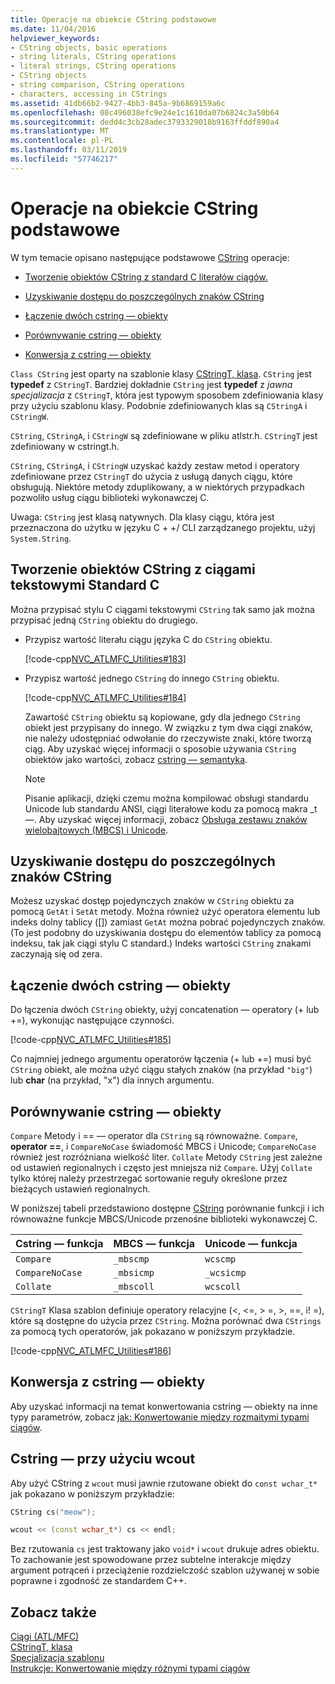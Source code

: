 ```yaml
---
title: Operacje na obiekcie CString podstawowe
ms.date: 11/04/2016
helpviewer_keywords:
- CString objects, basic operations
- string literals, CString operations
- literal strings, CString operations
- CString objects
- string comparison, CString operations
- characters, accessing in CStrings
ms.assetid: 41db66b2-9427-4bb3-845a-9b6869159a6c
ms.openlocfilehash: 08c496038efc9e24e1c1610da07b6824c3a50b64
ms.sourcegitcommit: dedd4c3cb28adec3793329018b9163ffddf890a4
ms.translationtype: MT
ms.contentlocale: pl-PL
ms.lasthandoff: 03/11/2019
ms.locfileid: "57746217"
---
```

# <a name="basic-cstring-operations"></a>Operacje na obiekcie CString podstawowe

W tym temacie opisano następujące podstawowe [CString](../atl-mfc-shared/reference/cstringt-class.md) operacje:

- [Tworzenie obiektów CString z standard C literałów ciągów.](#_core_creating_cstring_objects_from_standard_c_literal_strings)

- [Uzyskiwanie dostępu do poszczególnych znaków CString](#_core_accessing_individual_characters_in_a_cstring)

- [Łączenie dwóch cstring — obiekty](#_core_concatenating_two_cstring_objects)

- [Porównywanie cstring — obiekty](#_core_comparing_cstring_objects)

- [Konwersja z cstring — obiekty](#_core_converting_cstring_objects)

`Class CString` jest oparty na szablonie klasy [CStringT, klasa](../atl-mfc-shared/reference/cstringt-class.md). `CString` jest **typedef** z `CStringT`. Bardziej dokładnie `CString` jest **typedef** z *jawna specjalizacja* z `CStringT`, która jest typowym sposobem zdefiniowania klasy przy użyciu szablonu klasy. Podobnie zdefiniowanych klas są `CStringA` i `CStringW`.

`CString`, `CStringA`, i `CStringW` są zdefiniowane w pliku atlstr.h. `CStringT` jest zdefiniowany w cstringt.h.

`CString`, `CStringA`, i `CStringW` uzyskać każdy zestaw metod i operatory zdefiniowane przez `CStringT` do użycia z usługą danych ciągu, które obsługują. Niektóre metody zduplikowany, a w niektórych przypadkach pozwoliło usług ciągu biblioteki wykonawczej C.

Uwaga: `CString` jest klasą natywnych. Dla klasy ciągu, która jest przeznaczona do użytku w języku C + +/ CLI zarządzanego projektu, użyj `System.String`.

##  <a name="_core_creating_cstring_objects_from_standard_c_literal_strings"></a> Tworzenie obiektów CString z ciągami tekstowymi Standard C

Można przypisać stylu C ciągami tekstowymi `CString` tak samo jak można przypisać jedną `CString` obiektu do drugiego.

- Przypisz wartość literału ciągu języka C do `CString` obiektu.

   [!code-cpp[NVC_ATLMFC_Utilities#183](../atl-mfc-shared/codesnippet/cpp/basic-cstring-operations_1.cpp)]

- Przypisz wartość jednego `CString` do innego `CString` obiektu.

   [!code-cpp[NVC_ATLMFC_Utilities#184](../atl-mfc-shared/codesnippet/cpp/basic-cstring-operations_2.cpp)]

   Zawartość `CString` obiektu są kopiowane, gdy dla jednego `CString` obiekt jest przypisany do innego. W związku z tym dwa ciągi znaków, nie należy udostępniać odwołanie do rzeczywiste znaki, które tworzą ciąg. Aby uzyskać więcej informacji o sposobie używania `CString` obiektów jako wartości, zobacz [cstring — semantyka](../atl-mfc-shared/cstring-semantics.md).

   > [!NOTE]
   > Pisanie aplikacji, dzięki czemu można kompilować obsługi standardu Unicode lub standardu ANSI, ciągi literałowe kodu za pomocą makra _t —. Aby uzyskać więcej informacji, zobacz [Obsługa zestawu znaków wielobajtowych (MBCS) i Unicode](../atl-mfc-shared/unicode-and-multibyte-character-set-mbcs-support.md).

##  <a name="_core_accessing_individual_characters_in_a_cstring"></a> Uzyskiwanie dostępu do poszczególnych znaków CString

Możesz uzyskać dostęp pojedynczych znaków w `CString` obiektu za pomocą `GetAt` i `SetAt` metody. Można również użyć operatora elementu lub indeks dolny tablicy ([]) zamiast `GetAt` można pobrać pojedynczych znaków. (To jest podobny do uzyskiwania dostępu do elementów tablicy za pomocą indeksu, tak jak ciągi stylu C standard.) Indeks wartości `CString` znakami zaczynają się od zera.

##  <a name="_core_concatenating_two_cstring_objects"></a> Łączenie dwóch cstring — obiekty

Do łączenia dwóch `CString` obiekty, użyj concatenation — operatory (+ lub +=), wykonując następujące czynności.

[!code-cpp[NVC_ATLMFC_Utilities#185](../atl-mfc-shared/codesnippet/cpp/basic-cstring-operations_3.cpp)]

Co najmniej jednego argumentu operatorów łączenia (+ lub +=) musi być `CString` obiekt, ale można użyć ciągu stałych znaków (na przykład `"big"`) lub **char** (na przykład, "x") dla innych argumentu.

##  <a name="_core_comparing_cstring_objects"></a> Porównywanie cstring — obiekty

`Compare` Metody i == — operator dla `CString` są równoważne. `Compare`, **operator ==**, i `CompareNoCase` świadomość MBCS i Unicode; `CompareNoCase` również jest rozróżniana wielkość liter. `Collate` Metody `CString` jest zależne od ustawień regionalnych i często jest mniejsza niż `Compare`. Użyj `Collate` tylko której należy przestrzegać sortowanie reguły określone przez bieżących ustawień regionalnych.

W poniższej tabeli przedstawiono dostępne [CString](../atl-mfc-shared/reference/cstringt-class.md) porównanie funkcji i ich równoważne funkcje MBCS/Unicode przenośne biblioteki wykonawczej C.

|Cstring — funkcja|MBCS — funkcja|Unicode — funkcja|
|----------------------|-------------------|----------------------|
|`Compare`|`_mbscmp`|`wcscmp`|
|`CompareNoCase`|`_mbsicmp`|`_wcsicmp`|
|`Collate`|`_mbscoll`|`wcscoll`|

`CStringT` Klasa szablon definiuje operatory relacyjne (<, \<=, > =, >, ==, i! =), które są dostępne do użycia przez `CString`. Można porównać dwa `CStrings` za pomocą tych operatorów, jak pokazano w poniższym przykładzie.

[!code-cpp[NVC_ATLMFC_Utilities#186](../atl-mfc-shared/codesnippet/cpp/basic-cstring-operations_4.cpp)]

##  <a name="_core_converting_cstring_objects"></a> Konwersja z cstring — obiekty

Aby uzyskać informacji na temat konwertowania cstring — obiekty na inne typy parametrów, zobacz [jak: Konwertowanie między rozmaitymi typami ciągów](../text/how-to-convert-between-various-string-types.md).

## <a name="using-cstring-with-wcout"></a>Cstring — przy użyciu wcout

Aby użyć CString z `wcout` musi jawnie rzutowane obiekt do `const wchar_t*` jak pokazano w poniższym przykładzie:

```cpp
CString cs("meow");

wcout << (const wchar_t*) cs << endl;
```

Bez rzutowania `cs` jest traktowany jako `void*` i `wcout` drukuje adres obiektu. To zachowanie jest spowodowane przez subtelne interakcje między argument potrąceń i przeciążenie rozdzielczość szablon używanej w sobie poprawne i zgodność ze standardem C++.

## <a name="see-also"></a>Zobacz także

[Ciągi (ATL/MFC)](../atl-mfc-shared/strings-atl-mfc.md)<br/>
[CStringT, klasa](../atl-mfc-shared/reference/cstringt-class.md)<br/>
[Specjalizacja szablonu](../cpp/template-specialization-cpp.md)<br/>
[Instrukcje: Konwertowanie między różnymi typami ciągów](../text/how-to-convert-between-various-string-types.md)
